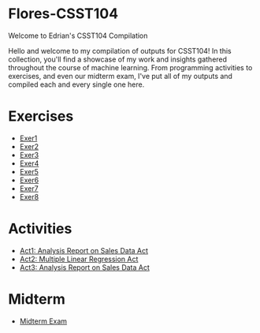 # Flores-CSST104
Welcome to Edrian's CSST104 Compilation

Hello and welcome to my compilation of outputs for CSST104!
In this collection, you'll find a showcase of my work and insights gathered throughout the course of machine learning. 
From programming activities to exercises, and even our midterm exam,
I've put all of my outputs and compiled each and every single one here. 


# Exercises
- <a href="Colab Notebooks/Exercises/3A-FLORES-EXER1.ipynb">Exer1 </a>  
- <a href="Colab Notebooks/Exercises/3A-FLORES-EXER2.ipynb">Exer2 </a>	
- <a href="Colab Notebooks/Exercises/3A-FLORES-EXER3.ipynb">Exer3 </a>	
- <a href="Colab Notebooks/Exercises/3A-FLORES-EXER4.ipynb">Exer4 </a>	
- <a href="Colab Notebooks/Exercises/3A-FLORES-EXER5.ipynb">Exer5 </a>	
- <a href="Colab Notebooks/Exercises/3A-FLORES-EXER6.ipynb">Exer6 </a>	
- <a href="Colab Notebooks/Exercises/3A-FLORES-EXER7.ipynb">Exer7 </a>	
- <a href="Colab Notebooks/Exercises/3A-FLORES-EXER8.ipynb">Exer8 </a>	


# Activities
- <a href="Colab Notebooks/Activities/FloresEd-Linear Regression Act.ipynb">Act1: Analysis Report on Sales Data Act</a>
- <a href="Colab Notebooks/Activities/FloresEd_Multiple Linear Regression Act.ipynb">Act2: Multiple Linear Regression Act</a>
- <a href="Colab Notebooks/Activities/FloresEd-Analysis Report on Sales Data Act.ipynb">Act3: Analysis Report on Sales Data Act</a>

# Midterm
- <a href="Colab Notebooks/Midterm/3A- FLORES- MIDTERM.ipynb"> Midterm Exam </a>
 
